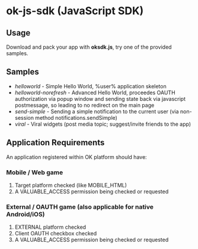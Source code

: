 # ok-js-sdk (JavaScript SDK)

## Usage

Download and pack your app with **oksdk.js**, try one of the provided samples.

## Samples

+ *helloworld* - Simple Hello World, %user% application skeleton
+ *helloworld-norefresh* - Advanced Hello World, proceedes OAUTH authorization via popup window and sending state back via javascript postmessage, so leading to no redirect on the main page
+ *send-simple* - Sending a simple notification to the current user (via non-session method notifications.sendSimple)
+ *viral* - Viral widgets (post media topic; suggest/invite friends to the app)

## Application Requirements

An application registered within OK platform should have:

### Mobile / Web game

1. Target platform checked (like MOBILE_HTML)
2. A VALUABLE_ACCESS permission being checked or requested

### External / OAUTH game (also applicable for native Android/iOS)

1. EXTERNAL platform checked
2. Client OAUTH checkbox checked
3. A VALUABLE_ACCESS permission being checked or requested
